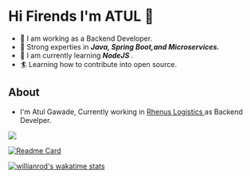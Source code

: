 <h1>Hi Firends I'm ATUL 👋 </h1>

- 🌱 I am working as a Backend Developer.
- 🌱 Strong experties in *<b>Java, Spring Boot,and Microservices.</b>*
- 👀 I am currently learning *<b> NodeJS </b>*.
- 🏄‍ Learning how to contribute into open source.

## About
- I'm Atul Gawade, Currently working in <a href ="https://www.rhenus.group/in/en/">Rhenus Logistics </a> as Backend Develper.





<img 
   src="https://github-readme-stats.vercel.app/api?username=gawadeatul&show_icons=true&theme=merko"
/>

[![Readme Card](https://github-readme-stats.vercel.app/api/pin/?username=gawadeatul&repo=springboot-microservices)](https://github.com/gawadeatul/springboot-microservices)


<!--[![Top Langs](https://github-readme-stats.vercel.app/api/top-langs/?username=gawadeatul&layout=compact)](https://github.com/gawadeatul/github-readme-stats)-->

[![willianrod's wakatime stats](https://github-readme-stats.vercel.app/api/wakatime?username=willianrod)](https://github.com/gawadeatul/github-readme-stats)

<!--START_SECTION:activity-->


<!---
gawadeatul/gawadeatul is a ✨ special ✨ repository because its `README.md` (this file) appears on your GitHub profile.
You can click the Preview link to take a look at your changes.
--->
